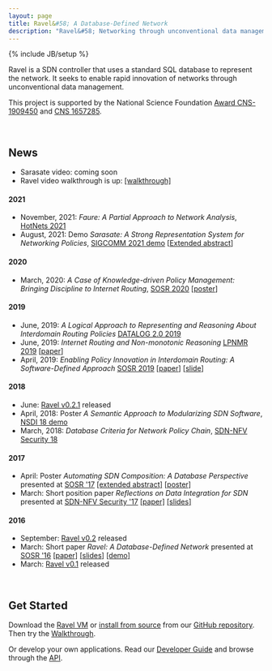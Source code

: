 ```yaml
---
layout: page
title: Ravel&#58; A Database-Defined Network
description: "Ravel&#58; Networking through unconventional data management"
---
```

{% include JB/setup %}


Ravel is a SDN controller that uses a standard SQL database to represent the network. It seeks to enable rapid innovation of networks through unconventional data management. <!-- _Why a database?_ SDN fundamentally revolves around data representation--representation of the network topology and forwarding, as well as the higher-level abstractions useful to applications. -->

<!-- In Ravel, the entire network control infrastructure is implemented within a SQL database.  Abstractions of the network take the form of _SQL views_ expressed by SQL queries that can be instantiated and extended on the fly.  To allow multiple simultaneous abstractions to collectively drive control, Ravel automatically _orchestrates_ the abstractions to merge multiple views into a coherent forwarding behavior. -->

<!-- For more information, read through our [Publications]({{site.url}}/publications). -->

This project is supported by the National Science Foundation [Award CNS-1909450](https://www.nsf.gov/awardsearch/showAward?AWD_ID=1909450&HistoricalAwards=false) and [CNS 1657285](https://www.nsf.gov/awardsearch/showAward?AWD_ID=1657285&HistoricalAwards=false).

<br/>

## News ##

* Sarasate video: coming soon
* Ravel video walkthrough is up: [[walkthrough]](videos/walkthrough.mp4)

#### 2021 ####

* November, 2021: _Faure: A Partial Approach to Network Analysis_, [HotNets 2021](https://conferences.sigcomm.org/hotnets/2021/)
* August, 2021: Demo _Sarasate: A Strong Representation System for Networking Policies_, [SIGCOMM 2021 demo](https://conferences.sigcomm.org/sigcomm/2021/cf-posters.html) [[Extended abstract](http://anduowang.github.io/docs/sigcomm2021demo.pdf)]

#### 2020 ####

* March, 2020: _A Case of Knowledge-driven Policy Management: Bringing Discipline to Internet Routing_, [SOSR 2020](https://conferences.sigcomm.org/sosr/2020/index.html) [[poster](http://anduowang.github.io/docs/sosr20posters-paper4.pdf)]

#### 2019 ####

* June, 2019: _A Logical Approach to Representing and Reasoning About Interdomain Routing Policies_ [DATALOG 2.0 2019](https://sites.sju.edu/plw/datalog2/)
* June, 2019: _Internet Routing and Non-monotonic Reasoning_ [LPNMR 2019](https://sites.sju.edu/plw/lpnmr-2019/) [[paper](http://anduowang.github.io/docs/lpnmr19.pdf)]
* April, 2019: _Enabling Policy Innovation in Interdomain Routing: A Software-Defined Approach_ [SOSR 2019](https://conferences.sigcomm.org/sosr/2019/) [[paper](http://anduowang.github.io/docs/p94.pdf)] [[slide](http://anduowang.github.io/docs/p94-sosr19.pdf)]

#### 2018 ####

* June: [Ravel v0.2.1](https://github.com/ravel-net/ravel/releases/tag/v0.2.1) released
* April, 2018: Poster _A Semantic Approach to Modularizing SDN Software_, [NSDI 18 demo](https://www.usenix.org/conference/nsdi18/glance)
* March, 2018: _Database Criteria for Network Policy Chain_, [SDN-NFV Security 18](https://www.cs.clemson.edu/nss/sdnfvsec2018/program.html)

#### 2017 ####
* April: Poster _Automating SDN Composition: A Database Perspective_ presented at [SOSR '17](http://conferences.sigcomm.org/sosr/2017/) [[extended abstract]](docs/sosr17extendedabstract.pdf) [[poster]](docs/sosr17poster.pdf)
* March: Short position paper _Reflections on Data Integration for SDN_ presented at [SDN-NFV Security '17](https://www.cs.clemson.edu/nss/sdnfvsec2017/) [[paper]](docs/sdnnfv17.pdf) [[slides]](docs/sdnnfv17-slides.pdf)


#### 2016 ####

* September: [Ravel v0.2](https://github.com/ravel-net/ravel/releases/tag/v0.2) released
* March: Short paper _Ravel: A Database-Defined Network_ presented at [SOSR '16](http://conferences.sigcomm.org/sosr/2016/) [[paper]](docs/sosr16.pdf) [[slides]](docs/SOSR16slide2.pdf) [[demo]](videos/sosr_demo.mp4)
* March: [Ravel v0.1](https://github.com/ravel-net/ravel/releases/tag/v0.1) released


<br/>

## Get Started ##

Download the [Ravel VM]({{site.url}}/download#option-1-pre-packaged-vm) or [install from source]({{site.url}}/download#option-2-install-from-source) from our [GitHub repository](http://github.com/ravel-net/ravel).  Then try the [Walkthrough]({{site.url}}/walkthrough).

Or develop your own applications.  Read our [Developer Guide]({{site.url}}/manual) and browse through the [API](api/annotated.html).
